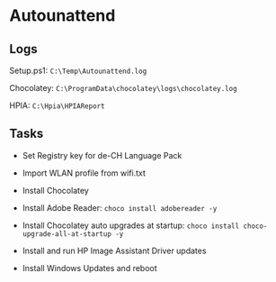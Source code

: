 # Autounattend

## Logs

Setup.ps1: `C:\Temp\Autounattend.log`

Chocolatey: `C:\ProgramData\chocolatey\logs\chocolatey.log`

HPIA: `C:\Hpia\HPIAReport`

## Tasks

- Set Registry key for de-CH Language Pack

- Import WLAN profile from wifi.txt

- Install Chocolatey

- Install Adobe Reader: `choco install adobereader -y`

- Install Chocolatey auto upgrades at startup: `choco install choco-upgrade-all-at-startup -y`

- Install and run HP Image Assistant Driver updates

- Install Windows Updates and reboot